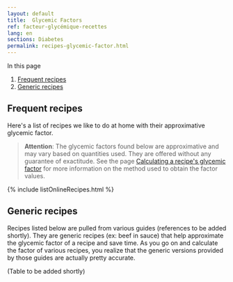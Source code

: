 ```yaml
---
layout: default
title:  Glycemic Factors
ref: facteur-glycémique-recettes
lang: en
sections: Diabetes
permalink: recipes-glycemic-factor.html
---
```

In this page

1. [Frequent recipes](#frequent-recipes)
2. [Generic recipes](#generic-recipes)

## Frequent recipes

Here's a list of recipes we like to do at home with their approximative glycemic factor.

>**Attention**: The glycemic factors found below are approximative and may vary based on quantities used. They are offered without any guarantee of exactitude. See the page [Calculating a recipe's glycemic factor]({{site.baseurl}}/calculating-glycemic-factor.html) for more information on the method used to obtain the factor values.

{% include listOnlineRecipes.html %}

## Generic recipes

Recipes listed below are pulled from various guides (references to be added shortly).
They are generic recipes (ex: beef in sauce) that help approximate the glycemic factor of a recipe and save time.
As you go on and calculate the factor of various recipes, you realize that the generic versions provided by those guides are actually pretty accurate.

(Table to be added shortly)
